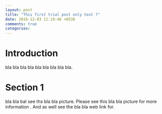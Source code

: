 ```yaml
---
layout: post
title: "This first trial post only text ?"
date: 2016-12-03 11:19:46 +0530
comments: true
categories: 
---
```


# Introduction
bla bla bla bla bla bla bla bla bla.

# Section 1
bla bla bal see ths bla bla picture. Please see this bla bla picture for more information ![](). And as well see the bla bla web link for. 